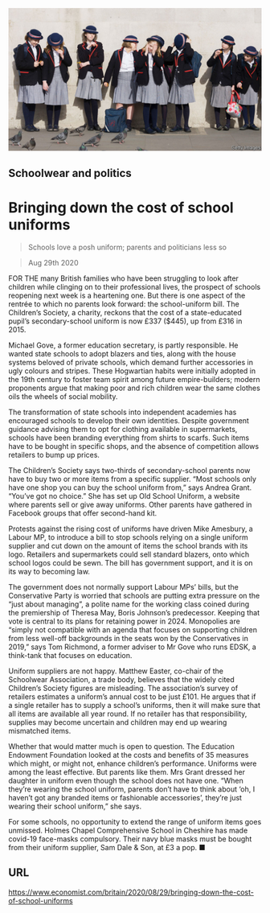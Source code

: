 ![](./images/20200829_BRP002_0.jpg)

## Schoolwear and politics

# Bringing down the cost of school uniforms

> Schools love a posh uniform; parents and politicians less so

> Aug 29th 2020

FOR THE many British families who have been struggling to look after children while clinging on to their professional lives, the prospect of schools reopening next week is a heartening one. But there is one aspect of the rentrée to which no parents look forward: the school-uniform bill. The Children’s Society, a charity, reckons that the cost of a state-educated pupil’s secondary-school uniform is now £337 ($445), up from £316 in 2015.

Michael Gove, a former education secretary, is partly responsible. He wanted state schools to adopt blazers and ties, along with the house systems beloved of private schools, which demand further accessories in ugly colours and stripes. These Hogwartian habits were initially adopted in the 19th century to foster team spirit among future empire-builders; modern proponents argue that making poor and rich children wear the same clothes oils the wheels of social mobility.

The transformation of state schools into independent academies has encouraged schools to develop their own identities. Despite government guidance advising them to opt for clothing available in supermarkets, schools have been branding everything from shirts to scarfs. Such items have to be bought in specific shops, and the absence of competition allows retailers to bump up prices.

The Children’s Society says two-thirds of secondary-school parents now have to buy two or more items from a specific supplier. “Most schools only have one shop you can buy the school uniform from,” says Andrea Grant. “You’ve got no choice.” She has set up Old School Uniform, a website where parents sell or give away uniforms. Other parents have gathered in Facebook groups that offer second-hand kit.

Protests against the rising cost of uniforms have driven Mike Amesbury, a Labour MP, to introduce a bill to stop schools relying on a single uniform supplier and cut down on the amount of items the school brands with its logo. Retailers and supermarkets could sell standard blazers, onto which school logos could be sewn. The bill has government support, and it is on its way to becoming law.

The government does not normally support Labour MPs’ bills, but the Conservative Party is worried that schools are putting extra pressure on the “just about managing”, a polite name for the working class coined during the premiership of Theresa May, Boris Johnson’s predecessor. Keeping that vote is central to its plans for retaining power in 2024. Monopolies are “simply not compatible with an agenda that focuses on supporting children from less well-off backgrounds in the seats won by the Conservatives in 2019,” says Tom Richmond, a former adviser to Mr Gove who runs EDSK, a think-tank that focuses on education.

Uniform suppliers are not happy. Matthew Easter, co-chair of the Schoolwear Association, a trade body, believes that the widely cited Children’s Society figures are misleading. The association’s survey of retailers estimates a uniform’s annual cost to be just £101. He argues that if a single retailer has to supply a school’s uniforms, then it will make sure that all items are available all year round. If no retailer has that responsibility, supplies may become uncertain and children may end up wearing mismatched items.

Whether that would matter much is open to question. The Education Endowment Foundation looked at the costs and benefits of 35 measures which might, or might not, enhance children’s performance. Uniforms were among the least effective. But parents like them. Mrs Grant dressed her daughter in uniform even though the school does not have one. “When they’re wearing the school uniform, parents don’t have to think about ‘oh, I haven’t got any branded items or fashionable accessories’, they’re just wearing their school uniform,” she says.

For some schools, no opportunity to extend the range of uniform items goes unmissed. Holmes Chapel Comprehensive School in Cheshire has made covid-19 face-masks compulsory. Their navy blue masks must be bought from their uniform supplier, Sam Dale & Son, at £3 a pop. ■

## URL

https://www.economist.com/britain/2020/08/29/bringing-down-the-cost-of-school-uniforms
